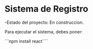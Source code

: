 <h1> Sistema de Registro</h1>

-Estado del proyecto: En construccion.

Para ejecutar el sistema, debes poner:

```npm install react````

